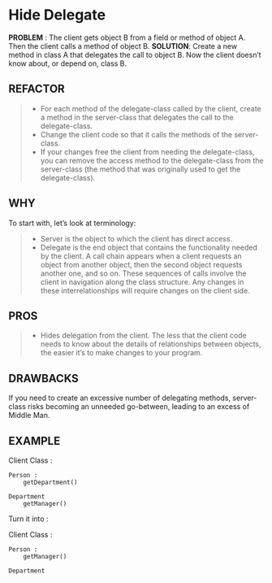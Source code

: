 # Hide Delegate

**PROBLEM** : The client gets object B from a field or method of object А. Then the client calls a method of object B.
**SOLUTION**: Create a new method in class A that delegates the call to object B. Now the client doesn’t know about, or depend on, class B.

## REFACTOR
>* For each method of the delegate-class called by the client, create a method in the server-class that delegates the call to the delegate-class.
>* Change the client code so that it calls the methods of the server-class.
>* If your changes free the client from needing the delegate-class, you can remove the access method to the delegate-class from the server-class (the method that was originally used to get the delegate-class).

## WHY
To start with, let’s look at terminology:
>* Server is the object to which the client has direct access.
>* Delegate is the end object that contains the functionality needed by the client.
A call chain appears when a client requests an object from another object, then the second object requests another one, and so on. These sequences of calls involve the client in navigation along the class structure. Any changes in these interrelationships will require changes on the client side.

## PROS
>* Hides delegation from the client. The less that the client code needs to know about the details of relationships between objects, the easier it’s to make changes to your program.

## DRAWBACKS
If you need to create an excessive number of delegating methods, server-class risks becoming an unneeded go-between, leading to an excess of Middle Man.

## EXAMPLE
Client Class :

    Person :
        getDepartment()
    
    Department
        getManager()

Turn it into :

Client Class :

    Person :
        getManager()

    Department